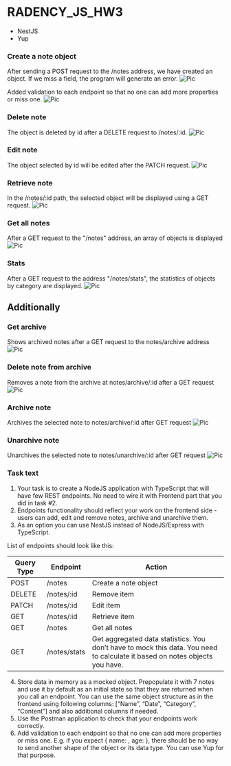 # RADENCY_JS_HW3
- NestJS
- Yup

### Create a note object
After sending a POST request to the /notes address, we have created an 
object. If we miss a field, the program will generate an error. 
![Pic](https://images2.imgbox.com/aa/f7/3PhTvgPe_o.png)

Added
validation to each endpoint so that no one can add more properties or
miss one.
![Pic](https://images2.imgbox.com/de/c8/Nl1rkOEg_o.png)

### Delete note
The object is deleted by id after a DELETE request to /notes/:id.
![Pic](https://images2.imgbox.com/e4/11/VAHlcw7Q_o.png)

### Edit note
The object selected by id will be edited after the PATCH request.
![Pic](https://images2.imgbox.com/f7/44/APqEBwv8_o.png)

### Retrieve note
In the /notes/:id path, the selected object will be displayed using a GET request.
![Pic](https://images2.imgbox.com/77/45/QKV4Ks5b_o.png)

### Get all notes
After a GET request to the "/notes" address, an array of objects is displayed
![Pic](https://images2.imgbox.com/db/e6/sMZL4wV4_o.png)

### Stats
After a GET request to the address "/notes/stats", the statistics of objects by category are displayed.
![Pic](https://images2.imgbox.com/95/a0/DtGBfUoF_o.png)

## Additionally
### Get archive
Shows archived notes after a GET request to the notes/archive address
![Pic](https://images2.imgbox.com/59/93/a0tOocqY_o.png)

### Delete note from archive
Removes a note from the archive at notes/archive/:id after a GET request
![Pic](https://images2.imgbox.com/dd/c5/W2hLLxHB_o.png)

### Archive note
Archives the selected note to notes/archive/:id after GET request
![Pic](https://images2.imgbox.com/cb/d2/ZCcVTxHC_o.png)

### Unarchive note
Unarchives the selected note to notes/unarchive/:id after GET request
![Pic](https://images2.imgbox.com/5a/79/zwLjWXKm_o.png)

### Task text
1. Your task is to create a NodeJS application with TypeScript that will have few REST endpoints. No need to wire it with Frontend part that you did in task #2.
2. Endpoints functionality should reflect your work on the frontend side - users can add, edit and remove notes, archive and unarchive them.
3. As an option you can use NestJS instead of NodeJS/Express with TypeScript.

List of endpoints should look like this:

| Query Type | Endpoint     | Action                                                                                                                      |
|------------|--------------|-----------------------------------------------------------------------------------------------------------------------------|
| POST       | /notes       | Create a note object                                                                                                        |
| DELETE     | /notes/:id   | Remove item                                                                                                                 |
| PATCH      | /notes/:id   | Edit item                                                                                                                   |
| GET        | /notes/:id   | Retrieve item                                                                                                               |
| GET        | /notes       | Get all notes                                                                                                               |
| GET        | /notes/stats | Get aggregated data statistics. You don’t have to mock this data. You need to calculate it based on notes objects you have. |

4. Store data in memory as a mocked object. Prepopulate it with 7 notes and use it by default as an initial state so that they are returned when you call an endpoint. You can use the same object structure as in the frontend using following columns: [“Name”, “Date”, “Category”, “Content”] and also additional columns if needed.
5. Use the Postman application to check that your endpoints work correctly.
6. Add validation to each endpoint so that no one can add more properties or miss one. E.g. if you expect { name: <string>, age: <integer> }, there should be no way to send another shape of the object or its data type. You can use Yup for that purpose.